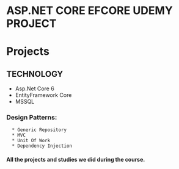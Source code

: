 # ASP.NET CORE EFCORE UDEMY PROJECT
# Projects 

## TECHNOLOGY

* Asp.Net Core 6 
* EntityFramework Core 
* MSSQL
 
 ### Design Patterns:
      * Generic Repository                                                                                                                                      
      * MVC                                                                                                                                     
      * Unit Of Work
      * Dependency Injection
       
  
               
#### All the projects and studies we did during the course.                                                                                          

                                                                                              
